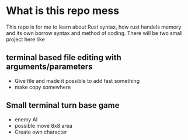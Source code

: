 # What is this repo mess
This repo is for me to learn about Rust syntax, how rust handels memory and its own borrow syntax and method of coding.
There will be two small project here like

## terminal based file editing with arguments/parameters
* Give file and made it possible to add fast something
* make copy somewhere

## Small terminal turn base game
* enemy AI
* possible move 8x8 area
* Create own character
